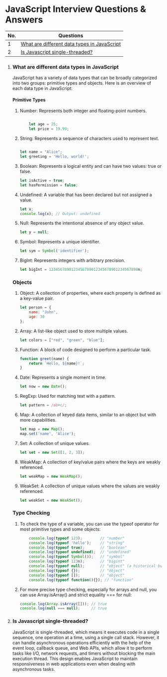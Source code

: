 # JavaScript Interview Questions & Answers

| No. | Questions |
|---- | ---------
|1  | [What are different data types in JavaScript](#what-are-different-data-types-in-javaScript) |
|2  | [Is Javascript single-threaded?](#is-javascript-single-threaded?) |


1. ### What are different data types in JavaScript
    JavaScript has a variety of data types that can be broadly categorized into two groups: primitive types and objects. Here is an overview of each data type in JavaScript:

    #### Primitive Types
    1. Number: Represents both integer and floating-point numbers.

        ```javascript
        
            let age = 25;
            let price = 19.99;
        ```
    2. String: Represents a sequence of characters used to represent text.

        ```javascript
    
        let name = "Alice";
        let greeting = 'Hello, world!';
        ```
    3. Boolean: Represents a logical entity and can have two values: true or false.

        ```javascript
        let isActive = true;
        let hasPermission = false;
        ```
    4. Undefined: A variable that has been declared but not assigned a value.

        ```javascript
        let x;
        console.log(x); // Output: undefined
        ```
    5. Null: Represents the intentional absence of any object value.

        ```javascript
        let y = null;
        ```
    6. Symbol: Represents a unique identifier.

        ```javascript
        let sym = Symbol('identifier');
        ```
    7. BigInt: Represents integers with arbitrary precision.

        ```javascript
        let bigInt = 1234567890123456789012345678901234567890n;
        ```
    ### Objects
    1. Object: A collection of properties, where each property is defined as a key-value pair.

        ```javascript
        let person = {
            name: "John",
            age: 30
        };
        ```
    2. Array: A list-like object used to store multiple values.

        ```javascript
        let colors = ["red", "green", "blue"];
        ```
    3. Function: A block of code designed to perform a particular task.

        ```javascript
        function greet(name) {
            return `Hello, ${name}!`;
        }
        ```
    4. Date: Represents a single moment in time.

        ```javascript
        let now = new Date();
        ```
    5. RegExp: Used for matching text with a pattern.

        ```javascript
        let pattern = /ab+c/;
        ```
    6. Map: A collection of keyed data items, similar to an object but with more capabilities.

        ```javascript
        let map = new Map();
        map.set('name', 'Alice');
        ```
    7. Set: A collection of unique values.

        ```javascript
        let set = new Set([1, 2, 3]);
        ```
    8. WeakMap: A collection of key/value pairs where the keys are weakly referenced.

        ```javascript
        let weakMap = new WeakMap();
        ```
    9. WeakSet: A collection of unique values where the values are weakly referenced.

        ```javascript
        let weakSet = new WeakSet();
        ```
    ### Type Checking
    1. To check the type of a variable, you can use the typeof operator for most primitive types and some objects:

        ```javascript
            console.log(typeof 123);        // "number"
            console.log(typeof 'hello');    // "string"
            console.log(typeof true);       // "boolean"
            console.log(typeof undefined);  // "undefined"
            console.log(typeof Symbol());   // "symbol"
            console.log(typeof 123n);       // "bigint"
            console.log(typeof null);       // "object" (a historical bug in JavaScript)
            console.log(typeof {});         // "object"
            console.log(typeof []);         // "object"
            console.log(typeof function(){}); // "function"
        ```
    2. For more precise type checking, especially for arrays and null, you can use Array.isArray() and strict equality === for null:

        ```javascript
        console.log(Array.isArray([])); // true
        console.log(null === null);     // true
        ```
2. ### Is Javascript single-threaded?
    JavaScript is single-threaded, which means it executes code in a single sequence, one operation at a time, using a single call stack. However, it can handle asynchronous operations efficiently with the help of the event loop, callback queue, and Web APIs, which allow it to perform tasks like I/O, network requests, and timers without blocking the main execution thread. This design enables JavaScript to maintain responsiveness in web applications even when dealing with asynchronous tasks.